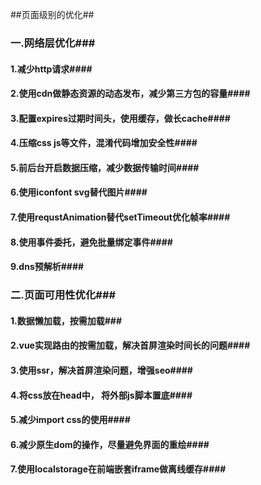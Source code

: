 ##页面级别的优化##

### 一.网络层优化###

#### 1.减少http请求####
#### 2.使用cdn做静态资源的动态发布，减少第三方包的容量####
#### 3.配置expires过期时间头，使用缓存，做长cache####
#### 4.压缩css js等文件，混淆代码增加安全性####
#### 5.前后台开启数据压缩，减少数据传输时间####
#### 6.使用iconfont svg替代图片####
#### 7.使用requstAnimation替代setTimeout优化帧率####
#### 8.使用事件委托，避免批量绑定事件####
#### 9.dns预解析####


### 二.页面可用性优化###

#### 1.数据懒加载，按需加载###
#### 2.vue实现路由的按需加载，解决首屏渲染时间长的问题####
#### 3.使用ssr，解决首屏渲染问题，增强seo####
#### 4.将css放在head中， 将外部js脚本置底####
#### 5.减少import css的使用####
#### 6.减少原生dom的操作，尽量避免界面的重绘####
#### 7.使用localstorage在前端嵌套iframe做离线缓存####
